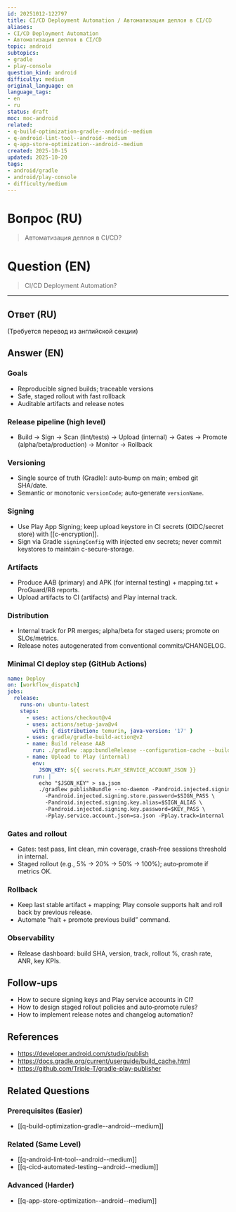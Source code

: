 ```yaml
---
id: 20251012-122797
title: CI/CD Deployment Automation / Автоматизация деплоя в CI/CD
aliases:
- CI/CD Deployment Automation
- Автоматизация деплоя в CI/CD
topic: android
subtopics:
- gradle
- play-console
question_kind: android
difficulty: medium
original_language: en
language_tags:
- en
- ru
status: draft
moc: moc-android
related:
- q-build-optimization-gradle--android--medium
- q-android-lint-tool--android--medium
- q-app-store-optimization--android--medium
created: 2025-10-15
updated: 2025-10-20
tags:
- android/gradle
- android/play-console
- difficulty/medium
---
```


# Вопрос (RU)
> Автоматизация деплоя в CI/CD?

# Question (EN)
> CI/CD Deployment Automation?

---

## Ответ (RU)

(Требуется перевод из английской секции)

## Answer (EN)

### Goals
- Reproducible signed builds; traceable versions
- Safe, staged rollout with fast rollback
- Auditable artifacts and release notes

### Release pipeline (high level)
- Build → Sign → Scan (lint/tests) → Upload (internal) → Gates → Promote (alpha/beta/production) → Monitor → Rollback

### Versioning
- Single source of truth (Gradle): auto‑bump on main; embed git SHA/date.
- Semantic or monotonic `versionCode`; auto‑generate `versionName`.

### Signing
- Use Play App Signing; keep upload keystore in CI secrets (OIDC/secret store) with [[c-encryption]].
- Sign via Gradle `signingConfig` with injected env secrets; never commit keystores to maintain c-secure-storage.

### Artifacts
- Produce AAB (primary) and APK (for internal testing) + mapping.txt + ProGuard/R8 reports.
- Upload artifacts to CI (artifacts) and Play internal track.

### Distribution
- Internal track for PR merges; alpha/beta for staged users; promote on SLOs/metrics.
- Release notes autogenerated from conventional commits/CHANGELOG.

### Minimal CI deploy step (GitHub Actions)
```yaml
name: Deploy
on: [workflow_dispatch]
jobs:
  release:
    runs-on: ubuntu-latest
    steps:
      - uses: actions/checkout@v4
      - uses: actions/setup-java@v4
        with: { distribution: temurin, java-version: '17' }
      - uses: gradle/gradle-build-action@v2
      - name: Build release AAB
        run: ./gradlew :app:bundleRelease --configuration-cache --build-cache
      - name: Upload to Play (internal)
        env:
          JSON_KEY: ${{ secrets.PLAY_SERVICE_ACCOUNT_JSON }}
        run: |
          echo "$JSON_KEY" > sa.json
          ./gradlew publishBundle --no-daemon -Pandroid.injected.signing.store.file=$SIGN_STORE \
            -Pandroid.injected.signing.store.password=$SIGN_PASS \
            -Pandroid.injected.signing.key.alias=$SIGN_ALIAS \
            -Pandroid.injected.signing.key.password=$KEY_PASS \
            -Pplay.service.account.json=sa.json -Pplay.track=internal
```

### Gates and rollout
- Gates: test pass, lint clean, min coverage, crash‑free sessions threshold in internal.
- Staged rollout (e.g., 5% → 20% → 50% → 100%); auto‑promote if metrics OK.

### Rollback
- Keep last stable artifact + mapping; Play console supports halt and roll back by previous release.
- Automate “halt + promote previous build” command.

### Observability
- Release dashboard: build SHA, version, track, rollout %, crash rate, ANR, key KPIs.

## Follow-ups
- How to secure signing keys and Play service accounts in CI?
- How to design staged rollout policies and auto‑promote rules?
- How to implement release notes and changelog automation?

## References
- https://developer.android.com/studio/publish
- https://docs.gradle.org/current/userguide/build_cache.html
- https://github.com/Triple-T/gradle-play-publisher

## Related Questions

### Prerequisites (Easier)
- [[q-build-optimization-gradle--android--medium]]

### Related (Same Level)
- [[q-android-lint-tool--android--medium]]
- [[q-cicd-automated-testing--android--medium]]

### Advanced (Harder)
- [[q-app-store-optimization--android--medium]]
